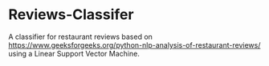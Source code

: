 # Reviews-Classifer

A classifier for restaurant reviews based on https://www.geeksforgeeks.org/python-nlp-analysis-of-restaurant-reviews/ using a Linear Support Vector Machine.
